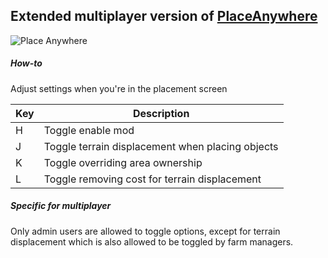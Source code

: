 ## Extended multiplayer version of [PlaceAnywhere](https://github.com/napalm00/FS19PlaceAnywhere)

![Place Anywhere](https://i.imgur.com/InYkyYw.png)

##### How-to
Adjust settings when you're in the placement screen

| Key | Description
| --- | ---
| H | Toggle enable mod
| J | Toggle terrain displacement when placing objects
| K | Toggle overriding area ownership
| L | Toggle removing cost for terrain displacement


##### Specific for multiplayer
Only admin users are allowed to toggle options, except for terrain displacement which is also allowed to be toggled by farm managers.

